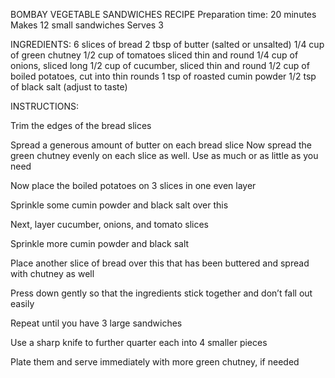 BOMBAY VEGETABLE SANDWICHES RECIPE
Preparation time: 20 minutes
Makes 12 small sandwiches
Serves 3

INGREDIENTS:
6 slices of bread
2 tbsp of butter (salted or unsalted)
1/4 cup of green chutney
1/2 cup of tomatoes sliced thin and round
1/4 cup of onions, sliced long
1/2 cup of cucumber, sliced thin and round
1/2 cup of boiled potatoes, cut into thin rounds
1 tsp of roasted cumin powder
1/2 tsp of black salt (adjust to taste)

INSTRUCTIONS:

Trim the edges of the bread slices

Spread a generous amount of butter on each bread slice
Now spread the green chutney evenly on each slice as well. Use as much or as little as you need

Now place the boiled potatoes on 3 slices in one even layer

Sprinkle some cumin powder and black salt over this

Next, layer cucumber, onions, and tomato slices

Sprinkle more cumin powder and black salt

Place another slice of bread over this that has been buttered and spread with chutney as well

Press down gently so that the ingredients stick together and don’t fall out easily

Repeat until you have 3 large sandwiches

Use a sharp knife to further quarter each into 4 smaller pieces

Plate them and serve immediately with more green chutney, if needed
